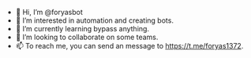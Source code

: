 - 👋 Hi, I’m @foryasbot
- 👀 I’m interested in automation and creating bots.
- 🌱 I’m currently learning bypass anything.
- 💞️ I’m looking to collaborate on some teams.
- 📫 To reach me, you can send an message to https://t.me/foryas1372.

<!---
foryasbot/foryasbot is a ✨ special ✨ repository because its `README.md` (this file) appears on your GitHub profile.
You can click the Preview link to take a look at your changes.
--->
